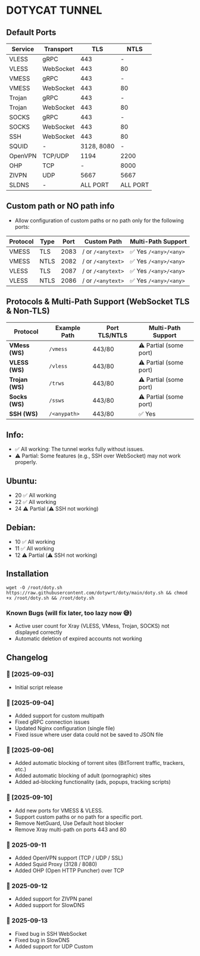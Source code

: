# DOTYCAT TUNNEL

## Default Ports

| Service  | Transport |   TLS       |   NTLS      |
|----------|-----------|-------------|-------------|
| VLESS    | gRPC      | 443         | -           |
| VLESS    | WebSocket | 443         | 80          |
| VMESS    | gRPC      | 443         | -           |
| VMESS    | WebSocket | 443         | 80          |
| Trojan   | gRPC      | 443         | -           |
| Trojan   | WebSocket | 443         | 80          |
| SOCKS    | gRPC      | 443         | -           |
| SOCKS    | WebSocket | 443         | 80          |
| SSH      | WebSocket | 443         | 80          |
| SQUID    | -         | 3128, 8080  | -           |
| OpenVPN  | TCP/UDP   | 1194        | 2200        |
| OHP      | TCP       | -           | 8000        |
| ZIVPN    | UDP       | 5667        | 5667        |
| SLDNS    | -         | ALL PORT    | ALL PORT    |


## Custom path or NO path info 
- Allow configuration of custom paths or no path only for the following ports:
  
| Protocol | Type | Port |     Custom Path    |   Multi-Path Support   |
| -------- | ---- | ---- | ------------------ | -----------------------|
| VMESS    | TLS  | 2083 | / or `/<anytext>`  |  ✅ Yes `/<any>/<any>`   |
| VMESS    | NTLS | 2082 | / or `/<anytext>`  |  ✅ Yes `/<any>/<any>`   |
| VLESS    | TLS  | 2087 | / or `/<anytext>`  |  ✅ Yes `/<any>/<any>`   |
| VLESS    | NTLS | 2086 | / or `/<anytext>`  |  ✅ Yes `/<any>/<any>`   |

## Protocols & Multi-Path Support (WebSocket TLS & Non-TLS)

| Protocol       | Example Path       | Port TLS/NTLS  |   Multi-Path Support    |
|----------------|--------------------|----------------|-------------------------|
| **VMess (WS)** |      `/vmess`      |   443/80       | ⚠️ Partial (some port) |
| **VLESS (WS)** |      `/vless`      |   443/80       | ⚠️ Partial (some port) |
| **Trojan (WS)**|      `/trws`       |   443/80       | ⚠️ Partial (some port) |
| **Socks (WS)** |      `/ssws`       |   443/80       | ⚠️ Partial (some port) |
| **SSH (WS)**   |      `/<anypath>`  |   443/80       | ✅ Yes                 |



## Info:  
- ✅ All working: The tunnel works fully without issues.  
- ⚠️ Partial: Some features (e.g., SSH over WebSocket) may not work properly.  

## Ubuntu:
- 20 ✅ All working
- 22 ✅ All working
- 24 ⚠️ Partial (⚠️ SSH not working)

## Debian:
- 10 ✅ All working
- 11 ✅ All working
- 12 ⚠️ Partial (⚠️ SSH not working)

## Installation
 
<pre>
<code>wget -O /root/doty.sh https://raw.githubusercontent.com/dotywrt/doty/main/doty.sh && chmod +x /root/doty.sh && /root/doty.sh</code>
</pre>

### Known Bugs (will fix later, too lazy now 😅)
- Active user count for Xray (VLESS, VMess, Trojan, SOCKS) not displayed correctly
- Automatic deletion of expired accounts not working
 
## Changelog

### 📅 [2025-09-03]
- Initial script release
  
### 📅 [2025-09-04]
- Added support for custom multipath
- Fixed gRPC connection issues
- Updated Nginx configuration (single file)
- Fixed issue where user data could not be saved to JSON file

### 📅 [2025-09-06]  
- Added automatic blocking of torrent sites (BitTorrent traffic, trackers, etc.)  
- Added automatic blocking of adult (pornographic) sites  
- Added ad-blocking functionality (ads, popups, tracking scripts)

### 📅 [2025-09-10]  
- Add new ports for VMESS & VLESS.
- Support custom paths or no path for a specific port.
- Remove NetGuard, Use Default host blocker
- Remove Xray multi-path on ports 443 and 80

### 📅 2025-09-11
- Added OpenVPN support (TCP / UDP / SSL)
- Added Squid Proxy (3128 / 8080)
- Added OHP (Open HTTP Puncher) over TCP

### 📅 2025-09-12
- Added support for ZIVPN panel
- Added support for SlowDNS

### 📅 2025-09-13
- Fixed bug in SSH WebSocket
- Fixed bug in SlowDNS
- Added support for UDP Custom

